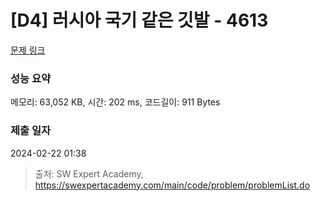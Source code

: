 # [D4] 러시아 국기 같은 깃발 - 4613 

[문제 링크](https://swexpertacademy.com/main/code/problem/problemDetail.do?contestProbId=AWQl9TIK8qoDFAXj) 

### 성능 요약

메모리: 63,052 KB, 시간: 202 ms, 코드길이: 911 Bytes

### 제출 일자

2024-02-22 01:38



> 출처: SW Expert Academy, https://swexpertacademy.com/main/code/problem/problemList.do